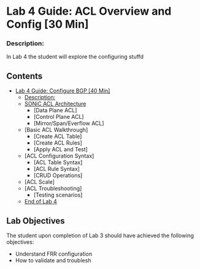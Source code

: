 # Lab 4 Guide: ACL Overview and Config [30 Min]


### Description: 
In Lab 4 the student will explore the configuring stuffd

## Contents
- [Lab 4 Guide: Configure BGP \[40 Min\]](#lab-4-guide:-acl-overview-and-config-30-min)
    - [Description:](#description)
    - [SONiC ACL Architecture](#sonic-acl-architecture)
      - [Data Plane ACL]
      - [Control Plane ACL]
      - [Mirror/Span/Everflow ACL]
    - [Basic ACL Walkthrough]
        - [Create ACL Table]
        - [Create ACL Rules]
        - [Apply ACL and Test]
    - [ACL Configuration Syntax]
      - [ACL Table Syntax]
      - [ACL Rule Syntax]
      - [CRUD Operations]
    - [ACL Scale]   
    - [ACL Troubleshooting]
      - [Testing scenarios]
  - [End of Lab 4](#end-of-lab-4)
  
## Lab Objectives
The student upon completion of Lab 3 should have achieved the following objectives:

* Understand FRR configuration
* How to validate and troublesh
